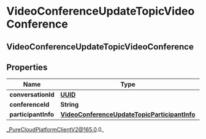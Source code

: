 # VideoConferenceUpdateTopicVideoConference

## VideoConferenceUpdateTopicVideoConference

## Properties

|Name | Type | Description | Notes|
|------------ | ------------- | ------------- | -------------|
| **conversationId** | [**UUID**](UUID) |  | [optional] |
| **conferenceId** | **String** |  | [optional] |
| **participantInfo** | [**VideoConferenceUpdateTopicParticipantInfo**](VideoConferenceUpdateTopicParticipantInfo) |  | [optional] |



_PureCloudPlatformClientV2@165.0.0_
